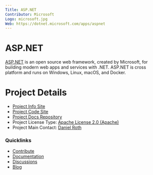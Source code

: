 ```yaml
---
Title: ASP.NET
Contributor: Microsoft
Logo: microsoft.jpg
Web: https://dotnet.microsoft.com/apps/aspnet
---
```

# ASP.NET

[ASP.NET](https://dotnet.microsoft.com/apps/aspnet) is an open source web framework, created by Microsoft, for building modern web apps and services with .NET. ASP.NET is cross platform and runs on Windows, Linux, macOS, and Docker.

# Project Details

* [Project Info Site](https://dotnet.microsoft.com/apps/aspnet)
* [Project Code Site](https://github.com/aspnet)
* [Project Docs Repository](https://github.com/dotnet/docs)
* Project License Type: [Apache License 2.0 (Apache)](https://github.com/aspnet/Home/blob/master/LICENSE.txt)
* Project Main Contact: [Daniel Roth](https://github.com/danroth27)

### Quicklinks

* [Contribute](https://github.com/aspnet/Announcements/blob/master/CONTRIBUTING.md)
* [Documentation](https://docs.microsoft.com/en-us/aspnet/overview)
* [Discussions](https://github.com/aspnet/Announcements/issues)
* [Blog](https://devblogs.microsoft.com/aspnet/)
